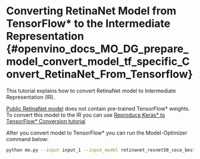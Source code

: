 # Converting RetinaNet Model from TensorFlow* to the Intermediate Representation {#openvino_docs_MO_DG_prepare_model_convert_model_tf_specific_Convert_RetinaNet_From_Tensorflow}

This tutorial explains how to convert RetinaNet model to Intermediate Representation (IR).

[Public RetinaNet model](https://github.com/fizyr/keras-retinanet) does not contain pre-trained TensorFlow* weights. To convert this model to the IR you can use [ Reproduce Keras* to TensorFlow* Conversion tutorial](https://docs.openvinotoolkit.org/latest/omz_models_model_retinanet_tf.html)

After you convert model to TensorFlow* you can run the Model-Optimizer command below:
```sh
python mo.py --input input_1 --input_model retinanet_resnet50_coco_best_v2.1.0.pb --output_dir C:\projects\pycharm\models\IRs --data_type FP32 --input_shape [1,1333,1333,3] --output filtered_detections/map/TensorArrayStack/TensorArrayGatherV3,filtered_detections/map/TensorArrayStack_1/TensorArrayGatherV3,iltered_detections/map/TensorArrayStack_2/TensorArrayGatherV3 --transformations_config ./extensions/front/tf/retinanet.json
```
